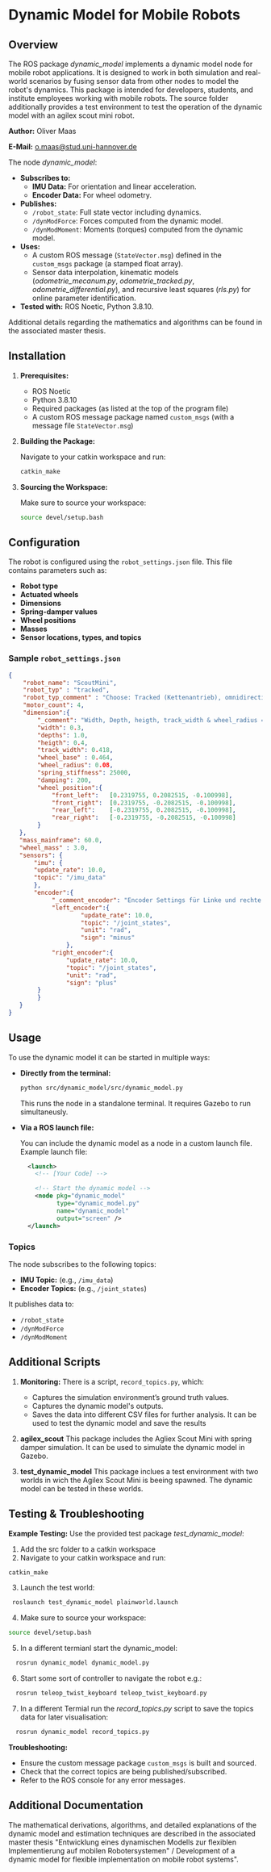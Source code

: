 # Dynamic Model for Mobile Robots
## Overview

The ROS package *dynamic_model* implements a dynamic model node for mobile robot applications. It is designed to work in both simulation and real-world scenarios by fusing sensor data from other nodes to model the robot's dynamics. This package is intended for developers, students, and institute employees working with mobile robots. The source folder additionally provides a test environment to test the operation of the dynamic model with an agilex scout mini robot.

**Author:** Oliver Maas

**E-Mail:** o.maas@stud.uni-hannover.de

The node *dynamic_model*:
- **Subscribes to:**
  - **IMU Data:** For orientation and linear acceleration.
  - **Encoder Data:** For wheel odometry.
- **Publishes:**
  - `/robot_state`: Full state vector including dynamics.
  - `/dynModForce`: Forces computed from the dynamic model.
  - `/dynModMoment`: Moments (torques) computed from the dynamic model.
- **Uses:** 
  - A custom ROS message (`StateVector.msg`) defined in the `custom_msgs` package (a stamped float array).
  - Sensor data interpolation, kinematic models (*odometrie_mecanum.py*, *odometrie_tracked.py*, *odometrie_differential.py*), and recursive least squares (*rls.py*) for online parameter identification.
- **Tested with:** ROS Noetic, Python 3.8.10.

Additional details regarding the mathematics and algorithms can be found in the associated master thesis.

## Installation

1. **Prerequisites:**
   - ROS Noetic
   - Python 3.8.10
   - Required packages (as listed at the top of the program file)
   - A custom ROS message package named `custom_msgs` (with a message file `StateVector.msg`)

2. **Building the Package:**

   Navigate to your catkin workspace and run:

   ```bash
   catkin_make
   ```

3. **Sourcing the Workspace:**

   Make sure to source your workspace:

   ```bash
   source devel/setup.bash
   ```

## Configuration

The robot is configured using the `robot_settings.json` file. This file contains parameters such as:
- **Robot type**
- **Actuated wheels**
- **Dimensions**
- **Spring-damper values**
- **Wheel positions**
- **Masses**
- **Sensor locations, types, and topics**

### Sample `robot_settings.json`


```json
{
    "robot_name": "ScoutMini",  
    "robot_typ" : "tracked", 
    "robot_typ_comment" : "Choose: Tracked (Kettenantrieb), omnidirectional, differential",
    "motor_count": 4,      
    "dimension":{
        "_comment": "Width, Depth, heigth, track_width & wheel_radius = [m]; spring_stiffness = [N/m]; damping = [Nsm]",
        "width": 0.3,
        "depths": 1.0,
        "heigth": 0.4,
        "track_width": 0.418,
        "wheel_base" : 0.464,
        "wheel_radius": 0.08,
        "spring_stiffness": 25000,
        "damping": 200,
        "wheel_position":{
            "front_left":   [0.2319755, 0.2082515, -0.100998],
            "front_right":  [0.2319755, -0.2082515, -0.100998],
            "rear_left":    [-0.2319755, 0.2082515, -0.100998],
            "rear_right":   [-0.2319755, -0.2082515, -0.100998]
        }
   },
   "mass_mainframe": 60.0, 
   "wheel_mass" : 3.0,    
   "sensors": {
       "imu": {
       "update_rate": 10.0,
       "topic": "/imu_data"
       },
       "encoder":{
            "_comment_encoder": "Encoder Settings für Linke und rechte Seite. Mögliche Einheiten: Winkelgeschwindigkeit rad/s, ",
            "left_encoder":{
                    "update_rate": 10.0,
                    "topic": "/joint_states",
                    "unit": "rad",
                    "sign": "minus"
                },
            "right_encoder":{
                "update_rate": 10.0,
                "topic": "/joint_states",
                "unit": "rad",
                "sign": "plus"
        }
        }
   }
}
```

## Usage

To use the dynamic model it can be started in multiple ways:

- **Directly from the terminal:**

  ```bash
  python src/dynamic_model/src/dynamic_model.py
  ```
  This runs the node in a standalone terminal. It requires Gazebo to run simultaneusly.

- **Via a ROS launch file:**

  You can include the dynamic model as a node in a custom launch file. Example launch file: 

  ```xml
    <launch>
      <!-- [Your Code] -->

      <!-- Start the dynamic model -->
      <node pkg="dynamic_model"
            type="dynamic_model.py"
            name="dynamic_model"
            output="screen" />
    </launch>
  ```

### Topics

The node subscribes to the following topics:
- **IMU Topic:** (e.g., `/imu_data`)
- **Encoder Topics:** (e.g., `/joint_states`)

It publishes data to:
- `/robot_state`
- `/dynModForce`
- `/dynModMoment`

## Additional Scripts

1. **Monitoring:**
    There is a script, `record_topics.py`, which:
    - Captures the simulation environment’s ground truth values.
    - Captures the dynamic model's outputs.
    - Saves the data into different CSV files for further analysis.
    It can be used to test the dynamic model and save the results

2. **agilex_scout**
    This package includes the Agliex Scout Mini with spring damper simulation.
    It can be used to simulate the dynamic model in Gazebo. 

3. **test_dynamic_model**
    This package inclues a test environment with two worlds in wich the Agilex Scout Mini is beeing spawned. The dynamic model can be tested in these worlds.


## Testing & Troubleshooting

**Example Testing:**
  Use the provided test package *test_dynamic_model*:
  1. Add the src folder to a catkin workspace
  2. Navigate to your catkin workspace and run:
   ```bash
   catkin_make
   ```
  
  3. Launch the test world:
  ```bash
   roslaunch test_dynamic_model plainworld.launch
  ```
  4. Make sure to source your workspace:
   ```bash
   source devel/setup.bash
   ```

  5. In a different termianl start the dynamic_model:
  ```bash
    rosrun dynamic_model dynamic_model.py
  ```

  6. Start some sort of controller to navigate the robot e.g.:
  ```bash
    rosrun teleop_twist_keyboard teleop_twist_keyboard.py
  ```

  7. In a different Termial run the *record_topics.py* script to save the topics data for later visualisation:
  ```bash
    rosrun dynamic_model record_topics.py
  ```

**Troubleshooting:**
  - Ensure the custom message package `custom_msgs` is built and sourced.
  - Check that the correct topics are being published/subscribed.
  - Refer to the ROS console for any error messages.

## Additional Documentation

The mathematical derivations, algorithms, and detailed explanations of the dynamic model and estimation techniques are described in the associated master thesis "Entwicklung eines dynamischen Modells zur flexiblen Implementierung auf mobilen Robotersystemen" / Development of a dynamic model for flexible implementation on mobile robot systems".

